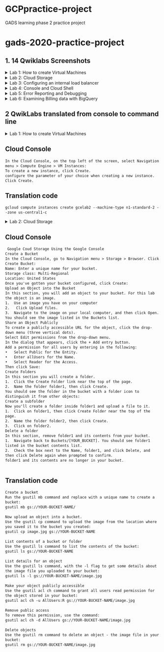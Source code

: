# GCPpractice-project
GADS learning phase 2 practice project

# gads-2020-practice-project
## 1. 14 Qwiklabs Screenshots

<details>
  <!-- The complete lab title goes here 👇🏾-->
  <summary>Lab 1: How to create Virtual Machines</summary>
  <!-- Provide path to the screenshot here. Example 👇🏾-->
  <img src="lab_creating_virtual_machines.png">
</details>

<details>
  <!-- The complete lab title goes here 👇🏾-->
  <summary>Lab 2: Cloud Storage</summary>
  <!-- Provide path to the screenshot here. Example 👇🏾-->
  <img src="Cloud_Storage.png">
</details>

<details>
  <!-- The complete lab title goes here 👇🏾-->
  <summary>Lab 3: Configuring an internal load balancer</summary>
  <!-- Provide path to the screenshot here. Example 👇🏾-->
  <img src="Configuring an internal load balancer.png">
</details>

<details>
  <!-- The complete lab title goes here 👇🏾-->
  <summary>Lab 4: Console and Cloud Shell</summary>
  <!-- Provide path to the screenshot here. Example 👇🏾-->
  <img src="Console and Cloud Shell.png">
</details>

<details>
  <!-- The complete lab title goes here 👇🏾-->
  <summary>Lab 5: Error Reporting and Debugging</summary>
  <!-- Provide path to the screenshot here. Example 👇🏾-->
  <img src="Error Reporting and Debugging.png">
</details>

<details>
  <!-- The complete lab title goes here 👇🏾-->
  <summary>Lab 6: Examining Billing data with BigQuery</summary>
  <!-- Provide path to the screenshot here. Example 👇🏾-->
  <img src="Examining Billing data with BigQuery.png">
</details>




## 2 QwikLabs translated from console to command line

<details>
  <!-- The complete lab title goes here 👇🏾-->
  <summary>Lab 1: How to create Virtual Machines</summary>
  <!-- Provide path to the screenshot here. Example 👇🏾-->
  <img src="lab_creating_virtual_machines.png">
</details>


## Cloud Console
  
```
In the Cloud Console, on the top left of the screen, select Navigation menu > Compute Engine > VM Instances:
To create a new instance, click Create.
configure the parameter of your choice when creating a new instance.
Click Create.
```

## Translation code

```
gcloud compute instances create gcelab2 --machine-type n1-standard-2 --zone us-central1-c
```


<details>
  <!-- The complete lab title goes here 👇🏾-->
  <summary>Lab 2: Cloud Storage</summary>
  <!-- Provide path to the screenshot here. Example 👇🏾-->
  <img src="Cloud_Storage.png">
</details>

## Cloud Console
  
```
 Google Coud Storage Using the Google Console
Create a Bucket
In the Cloud Console, go to Navigation menu > Storage > Browser. Click Create Bucket:
Name: Enter a unique name for your bucket.
Storage class: Multi-Regional
Location: United States
Once you've gotten your bucket configured, click Create:
Upload an Object into the Bucket
In this section, you will add an object to your bucket. For this lab the object is an image.
1.	Use an image you have on your computer
2.	 Click Upload files.
3.	Navigate to the image on your local computer, and then click Open.
You should see the image listed in the Buckets list.
Share an Object Publicly
To create a publicly accessible URL for the object, click the drop-down menu (three vertical dots).
Select Edit permissions from the drop-down menu.
In the dialog that appears, click the + Add entry button.
Add a permission for all users by entering in the following:
•	Select Public for the Entity.
•	Enter allUsers for the Name.
•	Select Reader for the Access.
Then click Save:
Create Folders
In this section you will create a folder.
1.	Click the Create Folder link near the top of the page.
2.	Name the folder folder1, then click Create.
You should see the folder in the bucket with a folder icon to distinguish it from other objects:
Create a subfolder
Now you'll create a folder inside folder1 and upload a file to it.
1.	Click on folder1, then click Create Folder near the top of the page.
2.	Name the folder folder2, then click Create.
3.	Click on folder2.
Delete a folder
In this section, remove folder1 and its contents from your bucket.
1.	Navigate back to Buckets/[YOUR_BUCKET]. You should see folder1 listed in the bucket contents list.
2.	Check the box next to the Name, folder1, and click Delete, and then click Delete again when prompted to confirm.
folder1 and its contents are no longer in your bucket.
  
```


## Translation code

```
Create a bucket
Run the gsutil mb command and replace with a unique name to create a bucket:
gsutil mb gs://YOUR-BUCKET-NAME/

Now upload an object into a bucket.
Use the gsutil cp command to upload the image from the location where you saved it to the bucket you created:
gsutil cp image.jpg gs://YOUR-BUCKET-NAME

List contents of a bucket or folder
Use the gsutil ls command to list the contents of the bucket:
gsutil ls gs://YOUR-BUCKET-NAME

List details for an object
Use the gsutil ls command, with the -l flag to get some details about the image file you uploaded to your bucket:
gsutil ls -l gs://YOUR-BUCKET-NAME/image.jpg

Make your object publicly accessible
Use the gsutil acl ch command to grant all users read permission for the object stored in your bucket:
gsutil acl ch -u AllUsers:R gs://YOUR-BUCKET-NAME/image.jpg

Remove public access
To remove this permission, use the command:
gsutil acl ch -d AllUsers gs://YOUR-BUCKET-NAME/image.jpg

Delete objects
Use the gsutil rm command to delete an object - the image file in your bucket:
gsutil rm gs://YOUR-BUCKET-NAME/image.jpg

```

